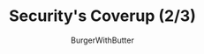 ---
media: "images/rounds/round_2/security_coverup_2.png"
media_type: image
title: Security's Coverup (2/3)
author: [BurgerWithButter]
desc: Officer Jimmy Novach discovers a body and instructs Fiore Silvestri not to breathe a word of it.
---